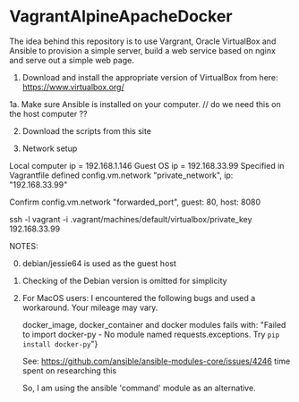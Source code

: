 # VagrantAlpineApacheDocker

The idea behind this repository is to use Vargrant, Oracle VirtualBox and Ansible to
provision a simple server, build a web service based on nginx and serve out a
simple web page.

1. Download and install the appropriate version of VirtualBox from here:
   https://www.virtualbox.org/

1a. Make sure Ansible is installed on your computer.  //  do we need this on the host computer ??



2. Download the scripts from this site

3. Network setup

Local computer ip = 192.168.1.146
Guest OS ip = 192.168.33.99
     Specified in Vagrantfile
     defined config.vm.network "private_network", ip: "192.168.33.99"


Confirm
   config.vm.network "forwarded_port", guest: 80, host: 8080



   ssh -l vagrant  -i .vagrant/machines/default/virtualbox/private_key 192.168.33.99



NOTES:

0. debian/jessie64 is used as the guest host
1. Checking of the Debian version is omitted for simplicity
2. For MacOS users:
   I encountered the following bugs and used a workaround. Your mileage may vary.

   docker_image, docker_container and docker modules fails with:
   "Failed to import docker-py - No module named requests.exceptions. Try `pip install docker-py`"}

   See: https://github.com/ansible/ansible-modules-core/issues/4246
        time spent on researching this

   So, I am using the ansible 'command' module as an alternative.
